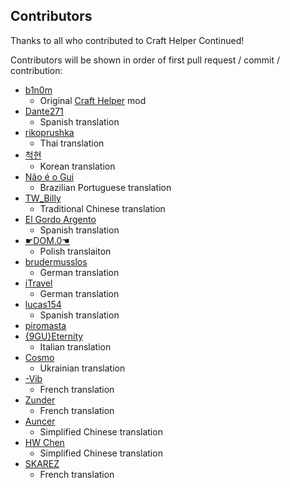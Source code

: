 ## Contributors

Thanks to all who contributed to Craft Helper Continued!

Contributors will be shown in order of first pull request / commit / contribution:

- [b1n0m](https://steamcommunity.com/id/b1n0m)
  - Original [Craft Helper](https://steamcommunity.com/sharedfiles/filedetails/?id=2186592938) mod
- [Dante271](https://steamcommunity.com/sharedfiles/filedetails/?id=2186592938)
  - Spanish translation
- [rikoprushka](https://github.com/rikoprushka)
  - Thai translation
- [척현](https://steamcommunity.com/profiles/76561198379317304)
  - Korean translation
- [Não é o Gui](https://steamcommunity.com/profiles/76561199131666750)
  - Brazilian Portuguese translation
- [TW_Billy](https://steamcommunity.com/profiles/76561198001484294)
  - Traditional Chinese translation
- [El Gordo Argento](https://s.team/p/ffkv-jcwb/rcbnntrk)
  - Spanish translation
- [☛DOM.0☚](https://steamcommunity.com/profiles/76561198035031242)
  - Polish translaiton
- [brudermusslos](https://steamcommunity.com/id/FlyeTaubeBurr)
  - German translation
- [iTravel](https://steamcommunity.com/id/iTravel)
  - German translation
- [lucas154](https://crowdin.com/profile/musso777)
  - Spanish translation
- [piromasta](https://steamcommunity.com/id/piromasta)
- [{9GU}Eternity](https://steamcommunity.com/id/Eternity84)
  - Italian translation
- [Cosmo](https://steamcommunity.com/id/Bulvaik)
  - Ukrainian translation
- [-Vib](https://crowdin.com/profile/-Vib)
  - French translation
- [Zunder](https://steamcommunity.com/profiles/76561197981623248)
  - French translation
- [Auncer](https://crowdin.com/profile/auncerykl)
  - Simplified Chinese translation
- [HW Chen](https://crowdin.com/profile/yinddec)
  - Simplified Chinese translation
- [SKAREZ](https://crowdin.com/profile/skarez)
  - French translation
